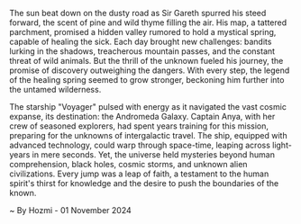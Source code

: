 
The sun beat down on the dusty road as Sir Gareth spurred his steed forward, the scent of pine and wild thyme filling the air. His map, a tattered parchment, promised a hidden valley rumored to hold a mystical spring, capable of healing the sick. Each day brought new challenges: bandits lurking in the shadows, treacherous mountain passes, and the constant threat of wild animals. But the thrill of the unknown fueled his journey, the promise of discovery outweighing the dangers. With every step, the legend of the healing spring seemed to grow stronger, beckoning him further into the untamed wilderness. 

The starship "Voyager" pulsed with energy as it navigated the vast cosmic expanse, its destination: the Andromeda Galaxy. Captain Anya, with her crew of seasoned explorers, had spent years training for this mission, preparing for the unknowns of intergalactic travel. The ship, equipped with advanced technology, could warp through space-time, leaping across light-years in mere seconds. Yet, the universe held mysteries beyond human comprehension, black holes, cosmic storms, and unknown alien civilizations.  Every jump was a leap of faith, a testament to the human spirit's thirst for knowledge and the desire to push the boundaries of the known. 

~ By Hozmi - 01 November 2024
